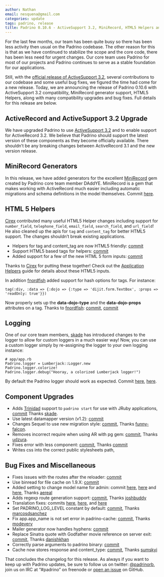```yaml
---
author: Nathan
email: nesquena@gmail.com
categories: update
tags: padrino, release
title: Padrino 0.10.6 - ActiveSupport 3.2, MiniRecord, HTML5 Helpers and bug fixes
---
```


For the last few months, our team has been quite busy so there has been less activity then usual on the Padrino codebase. The other reason for this is that as we have continued to stabilize the scope and the core code, there has been less need for urgent changes. Our core team uses Padrino for most of our projects and Padrino continues to serve as a stable foundation for our applications.

Still, with the [official release of ActiveSupport 3.2](http://weblog.rubyonrails.org/2012/1/20/rails-3-2-0-faster-dev-mode-routing-explain-queries-tagged-logger-store), several contributions to our codebase and some useful bug fixes, we figured the time had come for a new release. Today, we are announcing the release of Padrino 0.10.6 with ActiveSupport 3.2 compatibility, MiniRecord generator support, HTML5 Helpers, along with many compatibility upgrades and bug fixes. Full details for this release are below.

<break>

## ActiveRecord and ActiveSupport 3.2 Upgrade

We have upgraded Padrino to use [ActiveSupport 3.2](:http://weblog.rubyonrails.org/2012/1/20/rails-3-2-0-faster-dev-mode-routing-explain-queries-tagged-logger-store) and to enable support for ActiveRecord 3.2. We believe that Padrino should support the latest version of these components as they become officially available. There shouldn’t be any breaking changes between ActiveRecord 3.1 and the new version release.

## MiniRecord Generators

In this release, we have added generators for the excellent [MiniRecord](https://github.com/DAddYE/mini_record) gem created by Padrino core team member DAddYE. MiniRecord is a gem that makes working with ActiveRecord much easier including automatic migrations and schema definitions in the model themselves. Commit [here](https://github.com/padrino/padrino-framework/commit/eb9952f31cb1e5aa1aef0a0f27e1d2cdf7091ddf).

## HTML 5 Helpers

[Cirex](https://github.com/Cirex) contributed many useful HTML5 Helper changes including support for `number_field`, `telephone_field`, `email_field`, `search_field`, and `url_field`! He also cleaned up the apis for `tag` and `content_tag` for better HTML5 support. The changes shouldn’t break existing applications.

-   Helpers for tag and content\_tag are now HTML5 friendly: [commit](https://github.com/padrino/padrino-framework/commit/653e57bab171ac08495db55bf50b7c91b7758fd1)
-   Support HTML5 based tags for helpers: [commit](https://github.com/padrino/padrino-framework/commit/0327c97162eadf43809ad57b9eccd9949efd4b94)
-   Added support for a few of the new HTML 5 form inputs: [commit](https://github.com/padrino/padrino-framework/commit/31c95d95daa46b1530680b5ceb2d0a52d9423606)

Thanks to [Cirex](https://github.com/Cirex) for putting these together! Check out the [Application Helpers](http://www.padrinorb.com/guides/application-helpers) guide for details about these HTML5 inputs.

In addition [fnordfish](https://github.com/fnordfish) added support for hash options for tags. For instance:

    tag(:div, :data => {:dojo => {:type => 'dijit.form.TextBox', :props => 'readOnly: true'}})

Now properly sets up the **data-dojo-type** and the **data-dojo-props** attributes on a tag. Thanks to [fnordfish](https://github.com/fnordfish): [commit](https://github.com/padrino/padrino-framework/commit/21312fe8e797cf54b2a879d67337c8ef4971f57a), [commit](https://github.com/padrino/padrino-framework/commit/a7af2e0967890229b58b2552b13a5da9f684b0bb)

## Logging

One of our core team members, [skade](https://github.com/skade) has introduced changes to the logger to allow for custom loggers in a much easier way! Now, you can use a custom logger simply by re-assigning the logger to your own logging instance:

    # app/app.rb
    Padrino.logger = Lumberjack::Logger.new
    Padrino.logger.colorize!
    Padrino.logger.debug("Hooray, a colorized Lumberjack logger!")

By default the Padrino logger should work as expected. Commit [here](https://github.com/padrino/padrino-framework/pull/736/files), [here](https://github.com/padrino/padrino-framework/commit/16fa20f872a16272947e7ef9d542545af4b841f0).

## Component Upgrades

-   Adds [Trinidad](http://thinkincode.net/trinidad) support to `padrino start` for use with JRuby applications, [commit](https://github.com/padrino/padrino-framework/commit/ef6b964c88d52d6cdad3e64230ce9e6373a4c0f6) Thanks [skade](https://github.com/skade).
-   Use latest datamapper version (v1.2): [commit](https://github.com/padrino/padrino-framework/commit/f0eef1fab8dbe4a55a049e994b5584645c6f873c)
-   Changes Sequel to use new migration style: [commit](https://github.com/padrino/padrino-framework/commit/74c175765955418da5c93c98f8c5a1a992650b04), Thanks [funny-falcon](https://github.com/funny-falcon).
-   Removes incorrect require when using AR with pg gem: [commit](https://github.com/padrino/padrino-framework/commit/5a9a07813abb042ce779d7fbd85b5418d31ef778), Thanks [udzura](https://github.com/udzura).
-   Fixes error with less component: [commit](https://github.com/padrino/padrino-framework/commit/5be90e2cc16ff8abcacf6c94ef9e7abc89c30c58), Thanks [commit](https://github.com/padrino/padrino-framework/commit/5be90e2cc16ff8abcacf6c94ef9e7abc89c30c58)
-   Writes css into the correct public stylesheets path,

## Bug Fixes and Miscellaneous

-   Fixes issues with the routes after the reloader: [commit](https://github.com/padrino/padrino-framework/commit/7844404d1bed5f3c5258004c2587baf381d45d96)
-   Use binread for file cache on 1.9.X: [commit](https://github.com/padrino/padrino-framework/commit/0de43dc91466becfd687a3fdd00ca0084a1482b9)
-   Added setting to change model name for admin: commit [here](https://github.com/padrino/padrino-framework/commit/f2b7d0cd92b12e3c3c16924a6475eb0c64700e7a), [here](https://github.com/padrino/padrino-framework/commit/92d20d7e4800475c2fa595bbba11dff62a4136ec) and [here](https://github.com/padrino/padrino-framework/commit/c576619172221819fcc1d2fe2235e0339a9276ad), Thanks [aereal](https://github.com/aereal)
-   Adds regexp route generation support: [commit](https://github.com/padrino/padrino-framework/commit/98ce668166b26b091010fdfdc728d0887ef41f2d), Thanks [joshbuddy](https://github.com/joshbuddy)
-   Translation fixes: commits [here](https://github.com/padrino/padrino-framework/commit/bd24d1931f7562a5318fe88a941411fa3a7cf32d), [here](https://github.com/padrino/padrino-framework/commit/9543dee94917e37093b7e8b6f8a8316ac17fe848), and [here](https://github.com/padrino/padrino-framework/commit/5654a5bf06e0196ba27a08bfad75fea1735d7f6e)
-   Set PADRINO\_LOG\_LEVEL constant by default: [commit](https://github.com/padrino/padrino-framework/commit/1a4184205679d7a28bcb5fead15f002ce9e68ad3), Thanks [marcosdsanchez](https://github.com/marcosdsanchez)
-   Fix app.app\_name is not set error in padrino-cache: [commit](https://github.com/padrino/padrino-framework/commit/8522841f88557c6746ab950f41d194781573c7a0), Thanks [modeverv](https://github.com/modeverv)
-   Mailer generator now handles hyphens: [commit](https://github.com/padrino/padrino-framework/commit/e63dfeef69c4275f28c44b9393ef9a6190216863)
-   Replace Sinatra quote with Godfather movie reference on server exit: [commit](https://github.com/padrino/padrino-framework/commit/245d59f25a44ea9c2400778492840df4d8d80ba6), Thanks [danishkhan](https://github.com/danishkhan)
-   Correctly parse arguments to padrino binary: [commit](https://github.com/padrino/padrino-framework/commit/bb0c7fc4f5e9f5f639d30a2d3ce8f40c1ad32d80)
-   Cache now stores response and content\_type: [commit](https://github.com/padrino/padrino-framework/commit/8f746e0ec8e9225400efaf4cf3b1c86c20011c82), Thanks [sumskyi](https://github.com/sumskyi)

That concludes the changelog for this release. As always if you want to keep up with Padrino updates, be sure to follow us on twitter: [@padrinorb](http://twitter.com/#!/padrinorb), join us on IRC at “\#padrino” on freenode or [open an issue](https://github.com/padrino/padrino-framework/issues) on GitHub.
